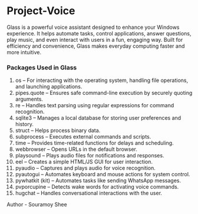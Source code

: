 # Project-Voice
Glass is a powerful voice assistant designed to enhance your Windows experience. It helps automate tasks, control applications, answer questions, play music, and even interact with users in a fun, engaging way. Built for efficiency and convenience, Glass makes everyday computing faster and more intuitive.

### Packages Used in Glass

1. os – For interacting with the operating system, handling file operations, and launching applications.  
2. pipes.quote – Ensures safe command-line execution by securely quoting arguments.  
3. re – Handles text parsing using regular expressions for command recognition.  
4. sqlite3 – Manages a local database for storing user preferences and history.  
5. struct – Helps process binary data.  
6. subprocess – Executes external commands and scripts.  
7. time – Provides time-related functions for delays and scheduling.  
8. webbrowser – Opens URLs in the default browser.  
9. playsound – Plays audio files for notifications and responses.  
10. eel – Creates a simple HTML/JS GUI for user interaction.  
11. pyaudio – Captures and plays audio for voice recognition.  
12. pyautogui – Automates keyboard and mouse actions for system control.  
13. pywhatkit (kit) – Automates tasks like sending WhatsApp messages.  
14. pvporcupine – Detects wake words for activating voice commands.  
15. hugchat – Handles conversational interactions with the user.


Author - Souramoy Shee     
